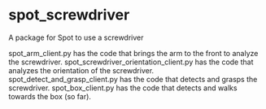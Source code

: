 # spot_screwdriver
A package for Spot to use a screwdriver

spot_arm_client.py has the code that brings the arm to the front to analyze the screwdriver.
spot_screwdriver_orientation_client.py has the code that analyzes the orientation of the screwdriver.
spot_detect_and_grasp_client.py has the code that detects and grasps the screwdriver.
spot_box_client.py has the code that detects and walks towards the box (so far).
